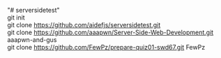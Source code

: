 "# serversidetest"  <br>
git init <br>
git clone https://github.com/aidefjs/serversidetest.git <br>
git clone https://github.com/aaapwn/Server-Side-Web-Development.git aaapwn-and-gus <br>
git clone https://github.com/FewPz/prepare-quiz01-swd67.git FewPz <br>
